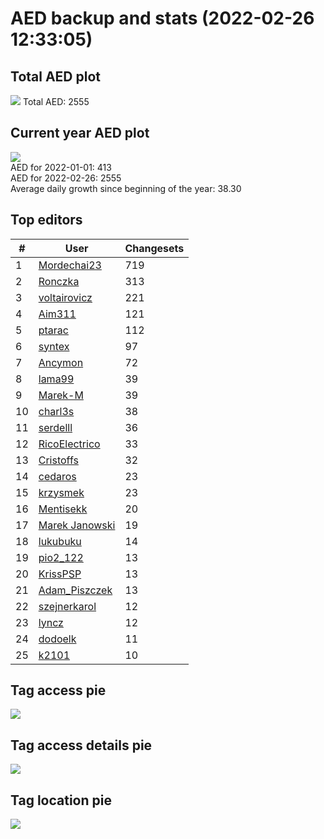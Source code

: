 # AED backup and stats (2022-02-26 12:33:05)


## Total AED plot
![](report_data/total_aed.png)
Total AED: 2555

## Current year AED plot
![](report_data/current_year_aed.png)\
AED for 2022-01-01: 413\
AED for 2022-02-26: 2555\
Average daily growth since beginning of the year: 38.30

## Top editors
| # | User | Changesets |
| ------------- | ------------- | ------------- |
| 1 | [Mordechai23](<https://www.openstreetmap.org/user/Mordechai23>) | 719 |
| 2 | [Ronczka](<https://www.openstreetmap.org/user/Ronczka>) | 313 |
| 3 | [voltairovicz](<https://www.openstreetmap.org/user/voltairovicz>) | 221 |
| 4 | [Aim311](<https://www.openstreetmap.org/user/Aim311>) | 121 |
| 5 | [ptarac](<https://www.openstreetmap.org/user/ptarac>) | 112 |
| 6 | [syntex](<https://www.openstreetmap.org/user/syntex>) | 97 |
| 7 | [Ancymon](<https://www.openstreetmap.org/user/Ancymon>) | 72 |
| 8 | [lama99](<https://www.openstreetmap.org/user/lama99>) | 39 |
| 9 | [Marek-M](<https://www.openstreetmap.org/user/Marek-M>) | 39 |
| 10 | [charl3s](<https://www.openstreetmap.org/user/charl3s>) | 38 |
| 11 | [serdelll](<https://www.openstreetmap.org/user/serdelll>) | 36 |
| 12 | [RicoElectrico](<https://www.openstreetmap.org/user/RicoElectrico>) | 33 |
| 13 | [Cristoffs](<https://www.openstreetmap.org/user/Cristoffs>) | 32 |
| 14 | [cedaros](<https://www.openstreetmap.org/user/cedaros>) | 23 |
| 15 | [krzysmek](<https://www.openstreetmap.org/user/krzysmek>) | 23 |
| 16 | [Mentisekk](<https://www.openstreetmap.org/user/Mentisekk>) | 20 |
| 17 | [Marek Janowski](<https://www.openstreetmap.org/user/Marek Janowski>) | 19 |
| 18 | [lukubuku](<https://www.openstreetmap.org/user/lukubuku>) | 14 |
| 19 | [pio2_122](<https://www.openstreetmap.org/user/pio2_122>) | 13 |
| 20 | [KrissPSP](<https://www.openstreetmap.org/user/KrissPSP>) | 13 |
| 21 | [Adam_Piszczek](<https://www.openstreetmap.org/user/Adam_Piszczek>) | 13 |
| 22 | [szejnerkarol](<https://www.openstreetmap.org/user/szejnerkarol>) | 12 |
| 23 | [lyncz](<https://www.openstreetmap.org/user/lyncz>) | 12 |
| 24 | [dodoelk](<https://www.openstreetmap.org/user/dodoelk>) | 11 |
| 25 | [k2101](<https://www.openstreetmap.org/user/k2101>) | 10 |

## Tag access pie
![](report_data/tag_access.png)

## Tag access details pie
![](report_data/tag_access_details.png)

## Tag location pie
![](report_data/tag_location.png)
